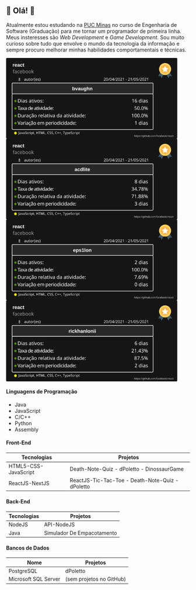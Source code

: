## :star2: Olá! :star2:

Atualmente estou estudando na [PUC Minas](https://www.pucminas.br/main/Paginas/default.aspx) no curso de Engenharia de Software (Graduação) para me tornar um programador de primeira linha. Meus insteresses são _Web Development_ e _Game Development_. Sou muito curioso sobre tudo que envolve o mundo da tecnologia da informação e sempre procuro melhorar minhas habilidades comportamentais e técnicas.
<div style="display: flex; flex-direction: row; flex-wrap: wrap; margin: 0 auto;">
  <img src="bvaughn react.svg" alt="My cool logo" width="470" />
  <img src="acdlite react.svg" alt="My cool logo" width="470" />
  <img src="eps1lon react.svg" alt="My cool logo" width="470" />
  <img src="rickhanlonii react.svg" alt="My cool logo" width="470" />
</div>

#### Linguagens de Programação
- Java
- JavaScript
- C/C++
- Python
- Assembly

#### Front-End
Tecnologias | Projetos 
--|--
HTML5-CSS-JavaScript | Death-Note-Quiz - dPoletto - DinossaurGame
ReactJS-NextJS | ReactJS-Tic-Tac-Toe - Death-Note-Quiz - dPoletto

#### Back-End
Tecnologias | Projetos
--|--
NodeJS | API-NodeJS
Java | Simulador De Empacotamento

#### Bancos de Dados
Nome | Projetos
--|--
PostgreSQL | dPoletto 
Microsoft SQL Server | (sem projetos no GitHub)

